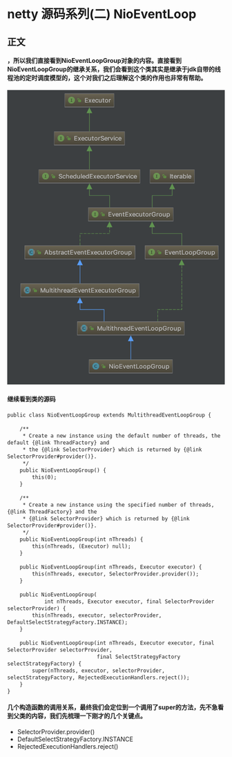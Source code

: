 # netty 源码系列(二)  NioEventLoop
## 正文
#### ，所以我们直接看到NioEventLoopGroup对象的内容。直接看到NioEventLoopGroup的继承关系，我们会看到这个类其实是继承于jdk自带的线程池的定时调度模型的，这个对我们之后理解这个类的作用也非常有帮助。
![nioEventLoop](img/nioEventLoop-extends.png)
#### 继续看到类的源码
````
public class NioEventLoopGroup extends MultithreadEventLoopGroup {

    /**
     * Create a new instance using the default number of threads, the default {@link ThreadFactory} and
     * the {@link SelectorProvider} which is returned by {@link SelectorProvider#provider()}.
     */
    public NioEventLoopGroup() {
        this(0);
    }

    /**
     * Create a new instance using the specified number of threads, {@link ThreadFactory} and the
     * {@link SelectorProvider} which is returned by {@link SelectorProvider#provider()}.
     */
    public NioEventLoopGroup(int nThreads) {
        this(nThreads, (Executor) null);
    }

    public NioEventLoopGroup(int nThreads, Executor executor) {
        this(nThreads, executor, SelectorProvider.provider());
    }

    public NioEventLoopGroup(
            int nThreads, Executor executor, final SelectorProvider selectorProvider) {
        this(nThreads, executor, selectorProvider, DefaultSelectStrategyFactory.INSTANCE);
    }

    public NioEventLoopGroup(int nThreads, Executor executor, final SelectorProvider selectorProvider,
                             final SelectStrategyFactory selectStrategyFactory) {
        super(nThreads, executor, selectorProvider, selectStrategyFactory, RejectedExecutionHandlers.reject());
    }
}
````
#### 几个构造函数的调用关系，最终我们会定位到一个调用了super的方法，先不急看到父类的内容，我们先梳理一下刚才的几个关键点。
- SelectorProvider.provider()
- DefaultSelectStrategyFactory.INSTANCE
- RejectedExecutionHandlers.reject()